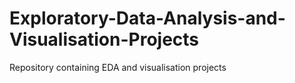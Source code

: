 # Exploratory-Data-Analysis-and-Visualisation-Projects
Repository containing EDA and visualisation projects
